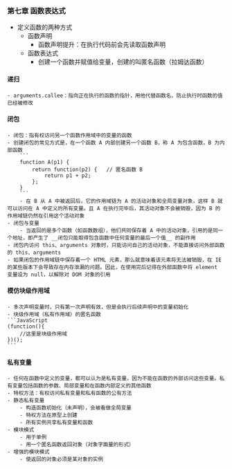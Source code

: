 ### 第七章 函数表达式

- 定义函数的两种方式
    - 函数声明
        - 函数声明提升：在执行代码前会先读取函数声明
    - 函数表达式
        - 创建一个函数并赋值给变量，创建的叫匿名函数（拉姆达函数）

#### 递归
    - arguments.callee：指向正在执行的函数的指针，用他代替函数名，防止执行时函数的值已经被修改

#### 闭包
    - 闭包：指有权访问另一个函数作用域中的变量的函数
    - 创建闭包的常见方式是，在一个函数 A 内部创建另一个函数 B，称 A 为包含函数，B 为内部函数
        ```
        function A(p1) {
            return function(p2) {   // 匿名函数 B
                return p1 + p2;
            };
        }
        ```
        - 在 B 从 A 中被返回后，它的作用域链为 A 的活动对象和全局变量对象，这样 B 就可以访问在 A 中定义的所有变量。且 A 在执行完毕后，其活动对象不会被销毁，因为 B 的作用域链仍然在引用这个活动对象
    - 闭包与变量
        - 当返回的是多个函数（如函数数组），他们共同保存着 A 中的活动对象，引用的是同一个地址，即产生了 __闭包只能取得包含函数中任何变量的最后一个值__ 的副作用
    - 闭包内访问 this、arguments 对象时，只能访问自己的活动对象，不能直接访问外部函数的 this、arguments
    - 如果闭包的作用域链中保存着一个 HTML 元素，那么就意味着该元素将无法被销毁，在 IE 的某些版本下会导致存在内存泄漏的问题。因此，在使用完后记得在外部函数中将 element 变量设为 null，以解除对 DOM 对象的引用

#### 模仿块级作用域
    - 多次声明变量时，只有第一次声明有效，但是会执行后续声明中的变量初始化
    - 块级作用域（私有作用域）的匿名函数
    ```JavaScript
    (function(){
        //这里是块级作用域
    })();
    ```

#### 私有变量
    - 任何在函数中定义的变量，都可以认为是私有变量，因为不能在函数的外部访问这些变量。私有变量包括函数的参数、局部变量和在函数内部定义的其他函数
    - 特权方法：有权访问私有变量和私有函数的公有方法
    - 静态私有变量
        - 构造函数初始化（未声明），会被看做全局变量
        - 特权方法在原型上创建
        - 所有实例共享私有变量和函数
    - 模块模式
        - 用于单例
        - 用一个匿名函数返回对象（对象字面量的形式）
    - 增强的模块模式
        - 使返回的对象必须是某对象的实例
